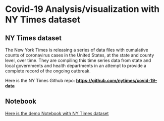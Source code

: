 # Covid-19 Analysis/visualization with NY Times dataset

## NY Times dataset
The New York Times is releasing a series of data files with cumulative counts of coronavirus cases in the United States, at the state and county level, over time. They are compiling this time series data from state and local governments and health departments in an attempt to provide a complete record of the ongoing outbreak.

Here is the NY Times Github repo: **https://github.com/nytimes/covid-19-data**


## Notebook
[Here is the demo Notebook with NY Times dataset](https://github.com/tirthajyoti/Covid-19-analysis/blob/master/Notebook/NYTCovid-test.ipynb)

